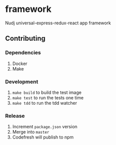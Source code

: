 # framework

Nudj universal-express-redux-react app framework

## Contributing

### Dependencies

1. Docker
1. Make

### Development

1. `make build` to build the test image
1. `make test` to run the tests one time
1. `make tdd` to run the tdd watcher

### Release

1. Increment `package.json` version
1. Merge into `master`
1. Codefresh will publish to npm
